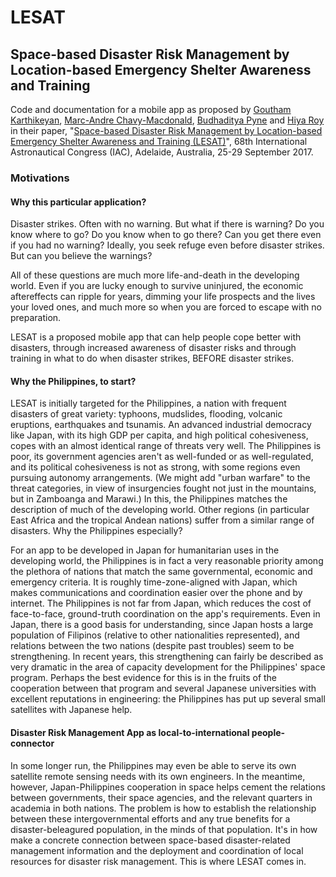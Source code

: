 # LESAT

## Space-based Disaster Risk Management by Location-based Emergency Shelter Awareness and Training

Code and documentation for a mobile app as proposed by
[Goutham Karthikeyan](https://www.linkedin.com/in/goutham-karthikeyan/),
[Marc-Andre Chavy-Macdonald](https://www.linkedin.com/in/marc-andre-chavy-macdonald/),
[Budhaditya Pyne](https://www.linkedin.com/in/budhaditya-pyne-4ba4393b/)
and [Hiya Roy](https://www.linkedin.com/in/hiya-roy-36484355/) in their paper, 
"[Space-based Disaster Risk Management by Location-based Emergency Shelter Awareness and Training
(LESAT)](https://iafastro.directory/iac/paper/id/39154/abstract-pdf/IAC-17,E5,IP,6,x39154.brief.pdf?2017-04-12.18:43:15)",
68th International Astronautical Congress (IAC), Adelaide, Australia, 25-29 September 2017.

### Motivations

#### Why this particular application?

Disaster strikes. Often with no warning. But what if there is warning? Do you know where to go?
Do you know when to go there? Can you get there even if you had no warning? Ideally, you seek
refuge even before disaster strikes. But can you believe the warnings?

All of these questions are much more life-and-death in the developing world. Even if you are
lucky enough to survive uninjured, the economic aftereffects can ripple for years, dimming
your life prospects and the lives your loved ones, and much more so when you are forced to
escape with no preparation.

LESAT is a proposed mobile app that can help people cope better with disasters, through increased awareness
of disaster risks and through training in what to do when disaster strikes, BEFORE disaster strikes.

#### Why the Philippines, to start?

LESAT is initially targeted for the Philippines, a nation with frequent disasters of
great variety: typhoons, mudslides, flooding, volcanic eruptions, earthquakes and
tsunamis. An advanced industrial democracy like Japan, with its high GDP per capita,
and high political cohesiveness, copes with an almost identical range of threats
very well. The Philippines is poor, its government agencies
aren't as well-funded or as well-regulated, and its political cohesiveness is not
as strong, with some regions even pursuing autonomy arrangements. (We might
add "urban warfare" to the threat categories, in view of insurgencies fought
not just in the mountains, but in Zamboanga and Marawi.) In this, the Philippines matches
the description of much of the developing world. Other regions (in particular
East Africa and the tropical Andean nations) suffer from
a similar range of disasters. Why the Philippines especially?

For an app to be developed in Japan for humanitarian uses in the developing world,
the Philippines is in fact a very reasonable priority among the plethora of nations
that match the same governmental, economic and emergency criteria. It is roughly
time-zone-aligned with Japan, which makes communications and coordination easier
over the phone and by internet. The Philippines is not far from Japan, which reduces the cost
of face-to-face, ground-truth coordination on the app's requirements. Even in Japan, there
is a good basis for understanding, since Japan hosts a large population of Filipinos (relative to other
nationalities represented), and relations between the two nations
(despite past troubles) seem to be strengthening. In recent years, this strengthening
can fairly be described as very dramatic in the area of capacity development for the Philippines'
space program. Perhaps the best evidence for this is in the fruits of the cooperation between that
program and several Japanese universities with excellent reputations in engineering:
the Philippines has put up several small satellites with Japanese help.

#### Disaster Risk Management App as local-to-international people-connector

In some longer run, the Philippines may even be able to serve its own satellite remote sensing needs
with its own engineers. In the meantime, however, Japan-Philippines cooperation in space helps cement the relations
between governments, their space agencies, and the relevant quarters in academia in both nations.
The problem is how to establish the relationship between these intergovernmental
efforts and any true benefits for a disaster-beleagured population, in the minds of that
population. It's in how make a concrete connection between
space-based disaster-related management information and the deployment and coordination of local resources
for disaster risk management. This is where LESAT comes in.





